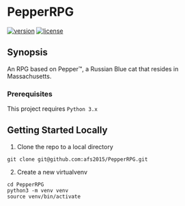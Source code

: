 # PepperRPG
[![version][version-badge]][CHANGELOG] [![license][license-badge]][LICENSE]

## Synopsis
An RPG based on Pepper™, a Russian Blue cat that resides in Massachusetts.

### Prerequisites
This project requires `Python 3.x`

## Getting Started Locally

1. Clone the repo to a local directory

```
git clone git@github.com:afs2015/PepperRPG.git
```

2. Create a new virtualvenv

```
cd PepperRPG
python3 -m venv venv
source venv/bin/activate
```

[CHANGELOG]: ./CHANGELOG.md
[LICENSE]: ./LICENSE
[version-badge]: https://img.shields.io/badge/version-0.7.0-blue.svg
[license-badge]: https://img.shields.io/badge/license-MIT-blue.svg
